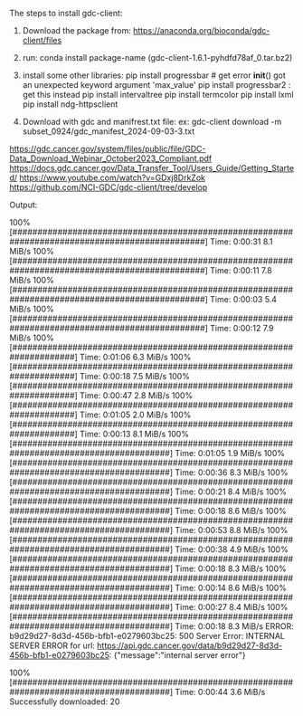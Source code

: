The steps to install gdc-client:

1. Download the package from: https://anaconda.org/bioconda/gdc-client/files
2. run: conda install package-name (gdc-client-1.6.1-pyhdfd78af_0.tar.bz2)
3. install some other libraries:
pip install progressbar  # get error __init__() got an unexpected keyword argument 'max_value'
pip install progressbar2 : get this instead
pip install intervaltree
pip install termcolor
pip install lxml
pip install ndg-httpsclient

4. Download with gdc and manifrest.txt file:
ex: gdc-client download -m subset_0924/gdc_manifest_2024-09-03-3.txt

https://gdc.cancer.gov/system/files/public/file/GDC-Data_Download_Webinar_October2023_Compliant.pdf
https://docs.gdc.cancer.gov/Data_Transfer_Tool/Users_Guide/Getting_Started/
https://www.youtube.com/watch?v=GDxj8DrkZok
https://github.com/NCI-GDC/gdc-client/tree/develop

Output:


100% [###############################################################################################] Time:  0:00:31   8.1 MiB/s 
100% [###############################################################################################] Time:  0:00:11   7.8 MiB/s 
100% [###############################################################################################] Time:  0:00:03   5.4 MiB/s 
100% [###############################################################################################] Time:  0:00:12   7.9 MiB/s 
100% [#####################################################################] Time:  0:01:06   6.3 MiB/s 
100% [#####################################################################] Time:  0:00:18   7.5 MiB/s 
100% [#####################################################################] Time:  0:00:47   2.8 MiB/s 
100% [#####################################################################] Time:  0:01:05   2.0 MiB/s 
100% [#####################################################################] Time:  0:00:13   8.1 MiB/s 
100% [########################################################################################] Time:  0:01:05   1.9 MiB/s 
100% [########################################################################################] Time:  0:00:36   8.3 MiB/s 
100% [########################################################################################] Time:  0:00:21   8.4 MiB/s 
100% [########################################################################################] Time:  0:00:18   8.6 MiB/s 
100% [########################################################################################] Time:  0:00:53   8.8 MiB/s 
100% [########################################################################################] Time:  0:00:38   4.9 MiB/s 
100% [########################################################################################] Time:  0:00:18   8.3 MiB/s 
100% [########################################################################################] Time:  0:00:14   8.6 MiB/s 
100% [########################################################################################] Time:  0:00:27   8.4 MiB/s 
100% [########################################################################################] Time:  0:00:18   8.3 MiB/s 
ERROR: b9d29d27-8d3d-456b-bfb1-e0279603bc25: 500 Server Error: INTERNAL SERVER ERROR for url: https://api.gdc.cancer.gov/data/b9d29d27-8d3d-456b-bfb1-e0279603bc25: {"message":"internal server error"}

100% [########################################################################################] Time:  0:00:44   3.6 MiB/s 
Successfully downloaded: 20
